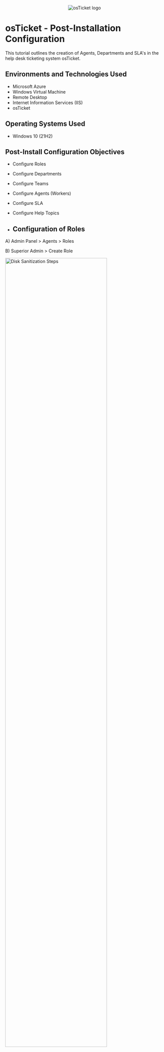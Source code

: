 <p align="center">
<img src="https://i.imgur.com/Clzj7Xs.png" alt="osTicket logo"/>
</p>

<h1>osTicket - Post-Installation Configuration</h1>

This tutorial outlines the creation of Agents, Departments and SLA's in the help desk ticketing system osTicket. 

<h2>Environments and Technologies Used</h2>

- Microsoft Azure
- Windows Virtual Machine
- Remote Desktop
- Internet Information Services (IIS)
- osTicket

<h2>Operating Systems Used </h2>

- Windows 10</b> (21H2)
<p>

<h2>Post-Install Configuration Objectives</h2>

- Configure Roles
- Configure Departments
- Configure Teams
- Configure Agents (Workers)
- Configure SLA
- Configure Help Topics

- <h2>Configuration of Roles</h2>

A) Admin Panel > Agents > Roles

B) Superior Admin > Create Role

<img src="https://i.imgur.com/eHgF4RJ.png" height="80%" width="80%" alt="Disk Sanitization Steps"/>

Create the role Superior Admin, and give it the accessbility that a Superior Admin should have FULL CONTROL.

<img src="https://i.imgur.com/95zIXPV.png" height="80%" width="80%" alt="Disk Sanitization Steps"/>

- <h2>Configure Departments</h2>

A) Admin Panel > Agents > Departments

B) System Administrators > Create Department

<img src="https://i.imgur.com/vnzabEi.png" height="80%" width="80%" alt="Disk Sanitization Steps"/>


- <h2>Configure Teams</h2>

A) Admin Panel > Agents > Teams

B) Level I Support

C) Level II Support > Edit to your liking > Create Teams

<img src="https://i.imgur.com/BadK5BJ.png" height="80%" width="80%" alt="Disk Sanitization Steps"/>


- <h2>Allow anyone to create tickets</h2>

A) Admin Panel > Settings > User Settings

B) Click Registration Required (For demonstration purposes I will unclick it) > Save Changes

<img src="https://i.imgur.com/pbyL9lP.png" height="80%" width="80%" alt="Disk Sanitization Steps"/>


- <h2>Configure Agents (Workers)</h2>

A) Admin Panel > Agents > Add New Agent

- Kayden
- Benjamin

<img src="https://i.imgur.com/aZ2KGEP.png" height="80%" width="80%" alt="Disk Sanitization Steps"/>


Edit Access, Permissions, and Teams as needed for the designated agent


<img src="https://i.imgur.com/oaYFKkO.png" height="80%" width="80%" alt="Disk Sanitization Steps"/>


- <h2>Configure Users (Customers)</h2>

A) Agent Panel > User > Add New User

- Sammy
- Rudy

<img src="https://i.imgur.com/Kl5YNVe.png" height="80%" width="80%" alt="Disk Sanitization Steps"/>


- <h2>Configure SLA</h2>

A) Admin Panel > Manage > SLA > Add New SLA Plan

<img src="https://i.imgur.com/TmBYI6t.png" height="80%" width="80%" alt="Disk Sanitization Steps"/>

B) Sev-A (1 hour, 24/7)
 
   Sev-B (4 hour, 24/7)
  
   Sev-C (1 hour, 24/7)
  
<img src="https://i.imgur.com/99kwMgq.png" height="80%" width="80%" alt="Disk Sanitization Steps"/>
  
  
Once you're finished entering your SLA Plan's, it should look like this
  
  
<img src="https://i.imgur.com/ANtmyxe.png" height="80%" width="80%" alt="Disk Sanitization Steps"/>
  
  
- <h2>Configure Help Topics</h2>

A) Admin Panel > Manage > Help Topics

<img src="https://i.imgur.com/PUOEmuY.png" height="80%" width="80%" alt="Disk Sanitization Steps"/>
  
B) Add New Help Topics
  
  - Business Critcal Outage
  
  - Personal Computer Issues
  
  - Equipment Request
  
  - Password Reset
  
  When complete, it should look like this
  
  <img src="https://i.imgur.com/t0fNX8H.png" height="80%" width="80%" alt="Disk Sanitization Steps"/>
  
 On the next tutorial, we will create tickets & dislpay the <a href="https://github.com/JuryM87/osTicket-Lifestyle.git"></h1>Ticket Lifecycle
  
  
